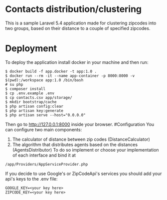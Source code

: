 # Contacts distribution/clustering
This is a sample Laravel 5.4 application made for clustering zipcodes into two groups, based on their distance to a couple of specified zipcodes.
# Deployment 
To deploy the application install docker in your machine and then run:
```
$ docker build -f app.docker -t app:1.0 .
$ docker run --rm -it --name app-container -p 8000:8000 -v $(pwd):/workspace app:1.0 /bin/bash
# su php
$ composer install
$ cp .env.example .env
$ cp contacts.csv app/storage/
$ mkdir bootstrap/cache
$ php artisan config:clear
$ php artisan key:generate
$ php artisan serve --host="0.0.0.0"
```
Then go to http://127.0.0.1:8000 inside your browser.
#Configuration
You can configure two main components:
 1. The calculator of distance between zip codes (DistanceCalculator)
 2. The algorithm that distributes agents based on the distances (AgentsDistributor)
To do so implement or choose your implementation of each interface and bind it at 
```
/app/Providers/AppServiceProvider.php
```
If you decide to use Google's or ZipCodeApi's services you should add your api's keys to the .env file:
```
GOOGLE_KEY=<your key here>
ZIPCODE_KEY=<your key here>
```
